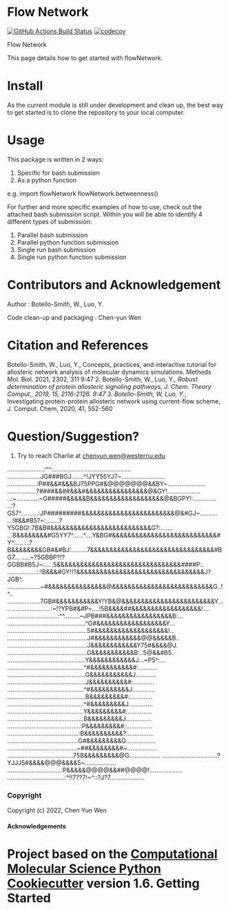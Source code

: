 Flow Network
==============================
[//]: # (Badges)
[![GitHub Actions Build Status](https://github.com/REPLACE_WITH_OWNER_ACCOUNT/flowNetwork/workflows/CI/badge.svg)](https://github.com/REPLACE_WITH_OWNER_ACCOUNT/flowNetwork/actions?query=workflow%3ACI)
[![codecov](https://codecov.io/gh/REPLACE_WITH_OWNER_ACCOUNT/flowNetwork/branch/master/graph/badge.svg)](https://codecov.io/gh/REPLACE_WITH_OWNER_ACCOUNT/flowNetwork/branch/master)


Flow Network

This page details how to get started with flowNetwork.

Install
=======
As the current module is still under development and clean up, the best way to get started is to clone the repository to your local computer. 


Usage 
=====
This package is written in 2 ways:
   1. Specific for bash submission
   2. As a python function

e.g.
import flowNetwork
flowNetwork.betweenness()

For further and more specific examples of how to use, check out the attached bash submission script. Within you will be able to identify 4 different types of submission:
   1. Parallel bash submission
   2. Parallel python function submission
   3. Single run bash submission
   4. Single run python function submission

Contributors and Acknowledgement
================================
Author : Botello-Smith, W., Luo, Y.

Code clean-up and packaging : Chen-yun Wen

Citation and References
=======================
Botello-Smith, W., Luo, Y., Concepts, practices, and interactive tutorial for allosteric network analysis of molecular dynamics simulations. Methods Mol. Biol. 2021, 2302, 311
9:47
2. Botello-Smith, W., Luo, Y.*, Robust determination of protein allosteric signaling pathways, J. Chem. Theory Comput., 2019, 15, 2116-2126.
9:47
3. Botello-Smith, W, Luo, Y.*, Investigating protein-protein allosteric network using current-flow scheme, J. Comput. Chem, 2020, 41, 552-560

Question/Suggestion?
====================
   1. Try to reach Charlie at chenyun.wen@westernu.edu

.....................:^^:.............................................
...................JG###BGJ.......^!JYY55YJ7~.........................
.................:P##&&#&&&BJ75PPG#&@@@@@@@&&BY~......................
.................?####&&##&&&#&&&&&&&&&&&&&&&&@&GY!...................
..:~.............~G#####&&&&&B&&&&&&&&&&&&&&&&&&&@&BGPY!:.............
..:?G57^..........:JP#########&&&&&&&&&&&&&&&&&&&&&&&&@&#GJ~..........
...!#&&#B5?~:........?Y5GBG!:7B&B#&&&&&&&&&&&&&&&&&&&&&&&&&&G?:.......
...B&&&&&&&&#G5YY7^......^....Y&BG#&&&&&&&&&&&&&&&&&&&&&&&&&&&#Y^:....
...?B&&&&&&&&GB#&#BJ:.........7&&&&&&&&&&&&&&&&&&&&&&&&&&&&&&&&#BG7...
.....~?5GBBP?!?GGBB#B5J~:.....5&&&&&&&&&&&&&&&&&&&&&&&&&&&&&&&&####P:.
.................::!B&&&#GY!!?&&&&&&&&&&&&&&&&&&&&&&&&&&&&&&&&&J?JGB^.
...................~#&&&&&&&&&&&&&&&@&&&&&&&&&&&&&&&&&&&&&&&&&&G..!^..
...................7GB#&&&&&&&&&&&Y!YB&@&&&&&&&&&&&&&&&&&&&&&&&&Y.....
......................:~!?YPB#&#P~....!5B&&&&##&&&&&&&&&&&&&&&&&&!....
.............................:^^.........~JPB###&&&&&&&&&&&&&&&&&B:...
.............................................^G#&&&&&&&&&&&&&&&&&&Y...
..............................................5#&&&&&&&&&&&&&&&&&&&!..
..............................................J#&&&&&&&&&&&&@@&&&&&B..
..............................................J&&&&&&&&&&&&Y75#&&&&@J.
..............................................G&&&&&&&&&&&B:..5@&&#B5.
.............................................Y&&&&&&&&&&&&J...~P5^:...
............................................^#&&&&&&&&&&&#:...........
.............................................G&&&&&&&&&&&J............
.............................................J&&&&&&&&&&#:............
............................................^#&&&&&&&&&&J.............
.............................................B&&&&&&&&&#:.............
............................................^#&&&&&&&&&J..............
............................................Y&&&&&&&&&#:..............
............................................B&&&&&&&&&J...............
..........................................:P&&&&&&&&&#:...............
.........................................:B&&&&&&&&&&?................
.........................................G#&&&&&&&&&G.................
........................................~##&&&&&&&&#~.................
......................................75B&&&&&&&&&@G..................
................................?YJJJ5#&&&&@@@&&&&5~..................
...............................:P&&&&&@@@@&&##@@@@!...................
.................................:^!!7??7!~^::?J?7....................

### Copyright

Copyright (c) 2022, Chen Yun Wen


#### Acknowledgements
 
Project based on the 
[Computational Molecular Science Python Cookiecutter](https://github.com/molssi/cookiecutter-cms) version 1.6.
Getting Started
===============




